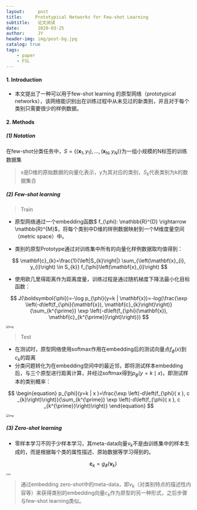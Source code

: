 ```yaml
---
layout:     post
title:     Prototypical Networks for Few-shot Learning
subtitle:   论文阅读
date:       2020-03-25
author:     JY
header-img: img/post-bg.jpg
catalog: true
tags:
    - paper
    - FSL
---
```


#### 1. Introduction

- 本文提出了一种可以用于few-shot learning 的原型网络（prototypical networks），该网络能识别出在训练过程中从未见过的新类别，并且对于每个类别只需要很少的样例数据。

  

#### 2. Methods

##### (1) Notation

在few-shot分类任务中，$S=\left\{\left(\mathbf{x}_{1}, y_{1}\right), \dots,\left(\mathbf{x}_{N}, y_{N}\right)\right\}$为一组小规模的N标签的训练数据集

> x是D维的原始数据的向量化表示，y为其对应的类别，$S_k$代表类别为k的数据集合



##### (2) **Few-shot learning**

>  Train

- 原型网络通过一个embedding函数$ f_{\phi}: \mathbb{R}^{D} \rightarrow \mathbb{R}^{M}$，将每个类别中D维的样例数据映射到一个M维度量空间（metric space）中。

- 类别的原型Prototype通过对训练集中所有的向量化样例数据取均值得到：

$$
\mathbf{c}_{k}=\frac{1}{\left|S_{k}\right|} \sum_{\left(\mathbf{x}_{i}, y_{i}\right) \in S_{k}} f_{\phi}\left(\mathbf{x}_{i}\right)
$$



- 使用欧几里得距离作为距离度量，训练过程是通过随机梯度下降法最小化目标函数：

$$
J(\boldsymbol{\phi})=-\log p_{\phi}(y=k | \mathbf{x})=-log(\frac{\exp \left(-d\left(f_{\phi}(\mathbf{x}), \mathbf{c}_{k}\right)\right)}{\sum_{k^{\prime}} \exp \left(-d\left(f_{\phi}(\mathbf{x}), \mathbf{c}_{k^{\prime}}\right)\right)})
$$



<img src="https://github.com/ZJU-CVs/zju-cvs.github.io/raw/master/img/picture/PN2.png" alt="img" style="zoom:50%;" />



> Test

- 在测试时，原型网络使用softmax作用在embedding后的测试向量点$f_\phi(x)$到$c_k$的距离
- 分类问题转化为在embedding空间中的最近邻，即将测试样本embedding后，与三个原型进行距离计算，并经过softmax得到$p_{\phi}(y=k \mid x )$，即测试样本的类别概率：

$$
\begin{equation}
p_{\phi}(y=k | x )=\frac{\exp \left(-d\left(f_{\phi}( x ), c _{k}\right)\right)}{\sum_{k^{\prime}} \exp \left(-d\left(f_{\phi}( x ), c _{k^{\prime}}\right)\right)}
\end{equation}
$$



<img src="https://github.com/ZJU-CVs/zju-cvs.github.io/raw/master/img/picture/PN.png" alt="img" style="zoom:50%;" />



##### (3) **Zero-shot learning**

- 零样本学习不同于少样本学习，其meta-data向量$v_k$不是由训练集中的样本生成的，而是根据每个类的属性描述、原始数据等学习得到的。

  $$\mathbf{c}_{k}=g_{\vartheta}\left(\mathbf{v}_{k}\right)$$

<img src="https://github.com/ZJU-CVs/zju-cvs.github.io/raw/master/img/picture/PN1.png" alt="img" style="zoom:30%;" />

> 通过embedding zero-shot中的meta-data，即$v_k$（对类别特点的描述性内容等）来获得类别的embedding向量$c_k$作为原型的另一种形式，之后步骤与few-shot learning类似。

